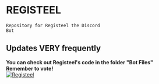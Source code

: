 <b><h1>REGISTEEL</h1></b>
<code>Repository for Registeel the Discord Bot</code>
<h2>Updates VERY frequently</h2>
<b>You can check out Registeel's code in the folder "Bot Files"</b><br>
<b>Remember to vote!</b><br>
<a href="https://top.gg/bot/809002048447184948">
  <img src="https://top.gg/api/widget/809002048447184948.svg" alt="Registeel" />
  </a>
